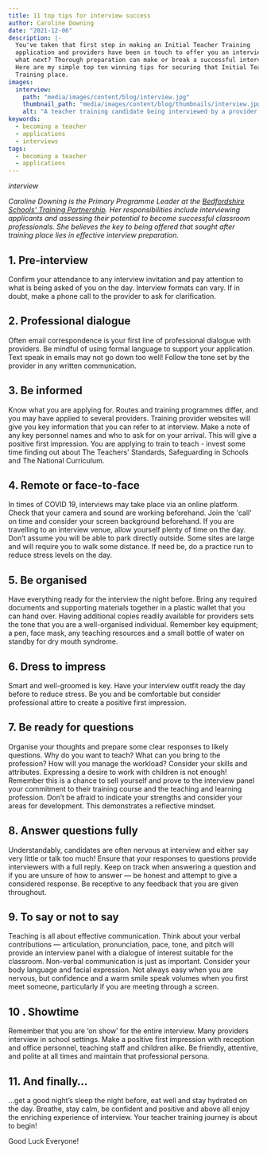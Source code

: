 ```yaml
---
title: 11 top tips for interview success
author: Caroline Downing
date: "2021-12-06"
description: |-
  You've taken that first step in making an Initial Teacher Training
  application and providers have been in touch to offer you an interview. So,
  what next? Thorough preparation can make or break a successful interview.
  Here are my simple top ten winning tips for securing that Initial Teacher
  Training place.
images:
  interview:
    path: "media/images/content/blog/interview.jpg"
    thumbnail_path: "media/images/content/blog/thumbnails/interview.jpg"
    alt: "A teacher training candidate being interviewed by a provider sitting at opposite sides of a desk"
keywords:
  - becoming a teacher
  - applications
  - interviews
tags:
  - becoming a teacher
  - applications
---
```


$interview$

_Caroline Downing is the Primary Programme Leader at the [Bedfordshire Schools' Training Partnership](https://bedsscitt.org.uk). Her responsibilities include interviewing applicants and assessing their potential to become successful classroom professionals. She believes the key to being offered that sought after training place lies in effective interview preparation._

## 1. Pre-interview 

Confirm your attendance to any interview invitation and pay attention to what is being asked of you on the day. Interview formats can vary. If in doubt, make a phone call to the provider to ask for clarification.

## 2. Professional dialogue 

Often email correspondence is your first line of professional dialogue with providers. Be mindful of using formal language to support your application. Text speak in emails may not go down too well! Follow the tone set by the provider in any written communication. 

## 3. Be informed

Know what you are applying for. Routes and training programmes differ, and you may have applied to several providers. Training provider websites will give you key information that you can refer to at interview. Make a note of any key personnel names and who to ask for on your arrival. This will give a positive first impression. You are applying to train to teach - invest some time finding out about The Teachers' Standards, Safeguarding in Schools and The National Curriculum. 

## 4. Remote or face-to-face

In times of COVID 19, interviews may take place via an online platform. Check that your camera and sound are working beforehand. Join the 'call' on time and consider your screen background beforehand. If you are travelling to an interview venue, allow yourself plenty of time on the day. Don’t assume you will be able to park directly outside. Some sites are large and will require you to walk some distance. If need be, do a practice run to reduce stress levels on the day.

## 5. Be organised

Have everything ready for the interview the night before. Bring any required documents and supporting materials together in a plastic wallet that you can hand over. Having additional copies readily available for providers sets the tone that you are a well-organised individual. Remember key equipment; a pen, face mask, any teaching resources and a small bottle of water on standby for dry mouth syndrome.

## 6. Dress to impress

Smart and well-groomed is key. Have your interview outfit ready the day before to reduce stress. Be you and be comfortable but consider professional attire to create a positive first impression. 

## 7. Be ready for questions

Organise your thoughts and prepare some clear responses to likely questions. Why do you want to teach? What can you bring to the profession? How will you manage the workload? Consider your skills and attributes. Expressing a desire to work with children is not enough! Remember this is a chance to sell yourself and prove to the interview panel your commitment to their training course and the teaching and learning profession. Don’t be afraid to indicate your strengths and consider your areas for development. This demonstrates a reflective mindset. 

## 8. Answer questions fully

Understandably, candidates are often nervous at interview and either say very little or talk too much! Ensure that your responses to questions provide interviewers with a full reply. Keep on track when answering a question and if you are unsure of how to answer — be honest and attempt to give a considered response. Be receptive to any feedback that you are given throughout. 

## 9. To say or not to say

Teaching is all about effective communication. Think about your verbal contributions — articulation, pronunciation, pace, tone, and pitch will provide an interview panel with a dialogue of interest suitable for the classroom. Non-verbal communication is just as important. Consider your body language and facial expression. Not always easy when you are nervous, but confidence and a warm smile speak volumes when you first meet someone, particularly if you are meeting through a screen.

## 10 . Showtime

Remember that you are ‘on show’ for the entire interview. Many providers interview in school settings. Make a positive first impression with reception and office personnel, teaching staff and children alike. Be friendly, attentive, and polite at all times and maintain that professional persona.

## 11. And finally…

…get a good night’s sleep the night before, eat well and stay hydrated on the day. Breathe, stay calm, be confident and positive and above all enjoy the enriching experience of interview. Your teacher training journey is about to begin!

Good Luck Everyone!
